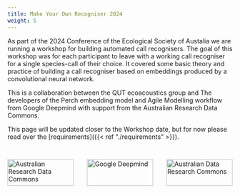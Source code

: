 ```yaml
---
title: Make Your Own Recogniser 2024
weight: 5
---
```


As part of the 2024 Conference of the Ecological Society of Austalia we are running 
a workshop for building automated call recognisers. The goal of this workshop was for 
each participant to leave with a working call recogniser for a single species-call of 
their choice. It covered some basic theory and practice of building a call recogniser 
based on embeddings produced by a convolutional neural network. 

This is a collaboration between the QUT ecoacoustics group and The developers of the 
Perch embedding model and Agile Modelling workflow from Google Deepmind with support 
from the Australian Research Data Commons.  

This page will be updated closer to the Workshop date, but for now please read over 
the [requirements]({{< ref "./requirements" >}}).

<div style="display: flex; gap: 30px; justify-content: space-between; padding: 2em 0em 2em 0em">
   <div style="width: 33%; height: 60px;">
       <img src="/images/ARDC_logo_RGB-250x82.png" alt="Australian Research Data Commons" 
       style="width: 100%; height: 100%; object-fit: contain;">
   </div>
   <div style="width: 33%; height: 60px;">
       <img src="/images/Google_DeepMind_logo.svg" alt="Google Deepmind" style="width: 100%; 
       height: 100%; object-fit: contain;">
   </div>
   <div style="width: 33%; height: 60px;">
       <img src="/images/QUT-logo-–-Blue-–-RGB-–-PNG-110x110.png" alt="Australian 
       Data Research Commons" style="width: 100%; height: 100%; object-fit: contain;">
   </div>
</div>
